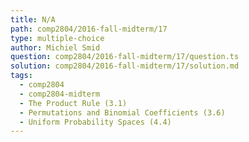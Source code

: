 ```yaml
---
title: N/A
path: comp2804/2016-fall-midterm/17
type: multiple-choice
author: Michiel Smid
question: comp2804/2016-fall-midterm/17/question.ts
solution: comp2804/2016-fall-midterm/17/solution.md
tags:
  - comp2804
  - comp2804-midterm
  - The Product Rule (3.1)
  - Permutations and Binomial Coefficients (3.6)
  - Uniform Probability Spaces (4.4)
---
```

